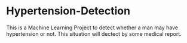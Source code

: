 # Hypertension-Detection
This is a Machine Learning Project to detect whether a man may have hypertension or not. This situation will dectect by some medical report.
